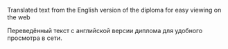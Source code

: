 Translated text from the English version of the diploma for easy viewing on the web

Переведённый текст с английской версии диплома для удобного просмотра в сети.
